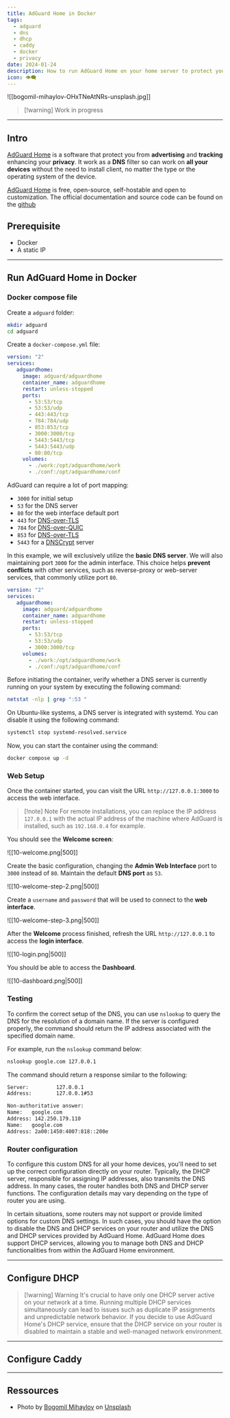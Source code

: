 ```yaml
---
title: AdGuard Home in Docker
tags:
  - adguard
  - dns
  - dhcp
  - caddy
  - docker
  - privacy
date: 2024-01-24
description: How to run AdGuard Home on your home server to protect you from intrusive advertising and tracking.
icon: 👁️‍🗨️
---
```



![[bogomil-mihaylov-OHxTNeAtNRs-unsplash.jpg]]
> [!warning] Work in progress

---

## Intro

[AdGuard Home](https://adguard.com/fr/adguard-home/overview.html) is a software that protect you from **advertising** and **tracking** enhancing your **privacy**. It work as a **DNS** filter so can work on **all your devices** without the need to install client, no matter the type or the operating system of the device.

[AdGuard Home](https://adguard.com/fr/adguard-home/overview.html)  is free, open-source, self-hostable and open to customization. The official documentation and source code can be found on the [github](https://github.com/AdguardTeam/AdGuardHome)

## Prerequisite

- Docker
- A static IP

---

## Run AdGuard Home in Docker

### Docker compose file

Create a `adguard` folder:

```bash
mkdir adguard
cd adguard
```

Create a `docker-compose.yml` file:

```yml
version: "2"
services:
   adguardhome:
     image: adguard/adguardhome
     container_name: adguardhome
     restart: unless-stopped
     ports:
       - 53:53/tcp
       - 53:53/udp
       - 443:443/tcp
       - 784:784/udp
       - 853:853/tcp
       - 3000:3000/tcp
       - 5443:5443/tcp
       - 5443:5443/udp
       - 80:80/tcp
     volumes:
       - ./work:/opt/adguardhome/work
       - ./conf:/opt/adguardhome/conf
```

AdGuard can require a lot of port mapping:
- `3000` for initial setup
- `53` for the DNS server
- `80` for the web interface default port
- `443` for [DNS-over-TLS](https://github.com/AdguardTeam/Adguardhome/wiki/Encryption)
- `784` for [DNS-over-QUIC](https://github.com/AdguardTeam/Adguardhome/wiki/Encryption)
- `853` for [DNS-over-TLS](https://github.com/AdguardTeam/Adguardhome/wiki/Encryption)
- `5443` for a [DNSCrypt](https://github.com/AdguardTeam/Adguardhome/wiki/DNSCrypt) server

In this example, we will exclusively utilize the **basic DNS server**. We will also maintaining port `3000` for the admin interface. This choice helps **prevent conflicts** with other services, such as reverse-proxy or web-server services, that commonly utilize port `80`.

```yml
version: "2"
services:
   adguardhome:
     image: adguard/adguardhome
     container_name: adguardhome
     restart: unless-stopped
     ports:
       - 53:53/tcp
       - 53:53/udp
       - 3000:3000/tcp
     volumes:
       - ./work:/opt/adguardhome/work
       - ./conf:/opt/adguardhome/conf
```


Before initiating the container, verify whether a DNS server is currently running on your system by executing the following command:

```bash
netstat -nlp | grep ":53 "
```

On Ubuntu-like systems, a DNS server is integrated with systemd. You can disable it using the following command:

```bash
systemctl stop systemd-resolved.service
```

Now, you can start the container using the command:

```bash
docker compose up -d
```

### Web Setup

Once the container started, you can visit the URL `http://127.0.0.1:3000` to access the web interface.

> [!note] Note
> For remote installations, you can replace the IP address `127.0.0.1` with the actual IP address of the machine where AdGuard is installed, such as `192.168.0.4` for example.

You should see the **Welcome screen**:

![[10-welcome.png|500]]

Create the basic configuration, changing the **Admin Web Interface** port to `3000` instead of `80`. Maintain the default **DNS port** as `53`.

![[10-welcome-step-2.png|500]]

Create a `username` and `password` that will be used to connect to the **web interface**.

![[10-welcome-step-3.png|500]]

After the **Welcome** process finished, refresh the URL `http://127.0.0.1` to access the **login interface**.

![[10-login.png|500]]

You should be able to access the **Dashboard**.

![[10-dashboard.png|500]]

### Testing

To confirm the correct setup of the DNS, you can use `nslookup` to query the DNS for the resolution of a domain name. If the server is configured properly, the command should return the IP address associated with the specified domain name.

For example, run the `nslookup` command below:

```bash
nslookup google.com 127.0.0.1
```

The command should return a response similar to the following:
```txt
Server:         127.0.0.1
Address:        127.0.0.1#53

Non-authoritative answer:  
Name:   google.com
Address: 142.250.179.110
Name:   google.com
Address: 2a00:1450:4007:818::200e
```

### Router configuration

To configure this custom DNS for all your home devices, you'll need to set up the correct configuration directly on your router. Typically, the DHCP server, responsible for assigning IP addresses, also transmits the DNS address. In many cases, the router handles both DNS and DHCP server functions. The configuration details may vary depending on the type of router you are using.

In certain situations, some routers may not support or provide limited options for custom DNS settings. In such cases, you should have the option to disable the DNS and DHCP services on your router and utilize the DNS and DHCP services provided by AdGuard Home. AdGuard Home does support DHCP services, allowing you to manage both DNS and DHCP functionalities from within the AdGuard Home environment.

---
## Configure DHCP

>[!warning] Warning
>It's crucial to have only one DHCP server active on your network at a time. Running multiple DHCP services simultaneously can lead to issues such as duplicate IP assignments and unpredictable network behavior. If you decide to use AdGuard Home's DHCP service, ensure that the DHCP service on your router is disabled to maintain a stable and well-managed network environment.



---
## Configure Caddy


---
## Ressources

- Photo by [Bogomil Mihaylov](https://unsplash.com/@bogomi?utm_content=creditCopyText&utm_medium=referral&utm_source=unsplash) on [Unsplash](https://unsplash.com/photos/red-and-white-stop-road-sign-near-green-tree-OHxTNeAtNRs?utm_content=creditCopyText&utm_medium=referral&utm_source=unsplash)